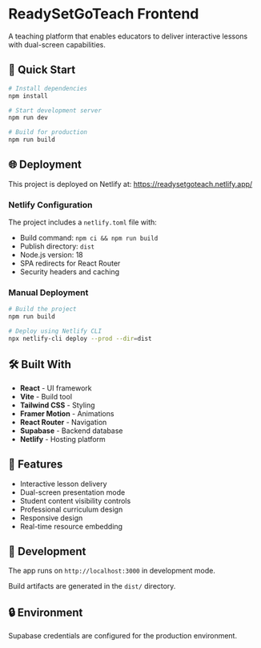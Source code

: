 # ReadySetGoTeach Frontend

A teaching platform that enables educators to deliver interactive lessons with dual-screen capabilities.

## 🚀 Quick Start

```bash
# Install dependencies
npm install

# Start development server
npm run dev

# Build for production
npm run build
```

## 🌐 Deployment

This project is deployed on Netlify at: https://readysetgoteach.netlify.app/

### Netlify Configuration

The project includes a `netlify.toml` file with:
- Build command: `npm ci && npm run build`
- Publish directory: `dist`
- Node.js version: 18
- SPA redirects for React Router
- Security headers and caching

### Manual Deployment

```bash
# Build the project
npm run build

# Deploy using Netlify CLI
npx netlify-cli deploy --prod --dir=dist
```

## 🛠️ Built With

- **React** - UI framework
- **Vite** - Build tool
- **Tailwind CSS** - Styling
- **Framer Motion** - Animations
- **React Router** - Navigation
- **Supabase** - Backend database
- **Netlify** - Hosting platform

## 📱 Features

- Interactive lesson delivery
- Dual-screen presentation mode
- Student content visibility controls
- Professional curriculum design
- Responsive design
- Real-time resource embedding

## 🔧 Development

The app runs on `http://localhost:3000` in development mode.

Build artifacts are generated in the `dist/` directory.

## 🔒 Environment

Supabase credentials are configured for the production environment.